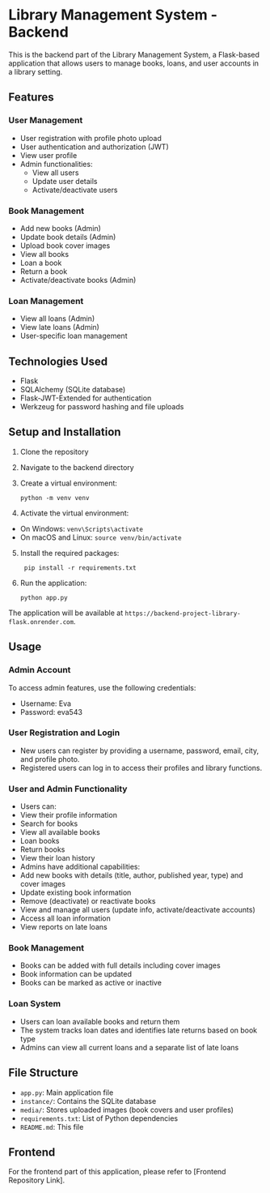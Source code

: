 # Library Management System - Backend

This is the backend part of the Library Management System, a Flask-based application that allows users to manage books, loans, and user accounts in a library setting.

## Features

### User Management
- User registration with profile photo upload
- User authentication and authorization (JWT)
- View user profile
- Admin functionalities:
  - View all users
  - Update user details
  - Activate/deactivate users

### Book Management
- Add new books (Admin)
- Update book details (Admin)
- Upload book cover images
- View all books
- Loan a book
- Return a book
- Activate/deactivate books (Admin)

### Loan Management
- View all loans (Admin)
- View late loans (Admin)
- User-specific loan management

## Technologies Used

- Flask
- SQLAlchemy (SQLite database)
- Flask-JWT-Extended for authentication
- Werkzeug for password hashing and file uploads

## Setup and Installation

1. Clone the repository
2. Navigate to the backend directory
3. Create a virtual environment:  

       python -m venv venv
4. Activate the virtual environment:
- On Windows: `venv\Scripts\activate`
- On macOS and Linux: `source venv/bin/activate`
5. Install the required packages:    
        
        pip install -r requirements.txt  
6. Run the application:  
       
       python app.py           
       
The application will be available at `https://backend-project-library-flask.onrender.com`.


## Usage

### Admin Account
To access admin features, use the following credentials:
- Username: Eva
- Password: eva543

### User Registration and Login
- New users can register by providing a username, password, email, city, and profile photo.
- Registered users can log in to access their profiles and library functions.

### User and Admin Functionality
- Users can:
- View their profile information
- Search for books
- View all available books
- Loan books
- Return books
- View their loan history
- Admins have additional capabilities:
- Add new books with details (title, author, published year, type) and cover images
- Update existing book information
- Remove (deactivate) or reactivate books
- View and manage all users (update info, activate/deactivate accounts)
- Access all loan information
- View reports on late loans

### Book Management
- Books can be added with full details including cover images
- Book information can be updated
- Books can be marked as active or inactive

### Loan System
- Users can loan available books and return them
- The system tracks loan dates and identifies late returns based on book type
- Admins can view all current loans and a separate list of late loans

## File Structure
- `app.py`: Main application file
- `instance/`: Contains the SQLite database
- `media/`: Stores uploaded images (book covers and user profiles)
- `requirements.txt`: List of Python dependencies
- `README.md`: This file

## Frontend

For the frontend part of this application, please refer to [Frontend Repository Link].       